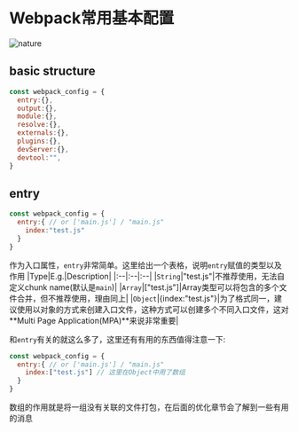 
# Webpack常用基本配置
![nature][nature]
## basic structure
```javascript
const webpack_config = {
  entry:{},
  output:{},
  module:{},
  resolve:{},
  externals:{},
  plugins:{},
  devServer:{},
  devtool:"",
}
```
## entry

```javascript
const webpack_config = {
  entry:{ // or ['main.js'] / "main.js"
    index:"test.js"
  }
}
```
作为入口属性，``entry``非常简单。这里给出一个表格，说明``entry``赋值的类型以及作用
|Type|E.g.|Description|
|:--|:--|:--|
|``String``|"test.js"|不推荐使用，无法自定义chunk name(默认是``main``)|
|``Array``|["test.js"]|Array类型可以将包含的多个文件合并，但不推荐使用，理由同上|
|``Object``|{index:"test.js"}|为了格式同一，建议使用以对象的方式来创建入口文件，这种方式可以创建多个不同入口文件，这对**Multi Page Application(MPA)**来说非常重要|

和``entry``有关的就这么多了，这里还有有用的东西值得注意一下:
```javascript
const webpack_config = {
  entry:{ // or ['main.js'] / "main.js"
    index:["test.js"] // 这里在Object中用了数组
  }
}
```
数组的作用就是将一组没有关联的文件打包，在后面的优化章节会了解到一些有用的消息














[nature]:https://unsplash.it/980/100/?random